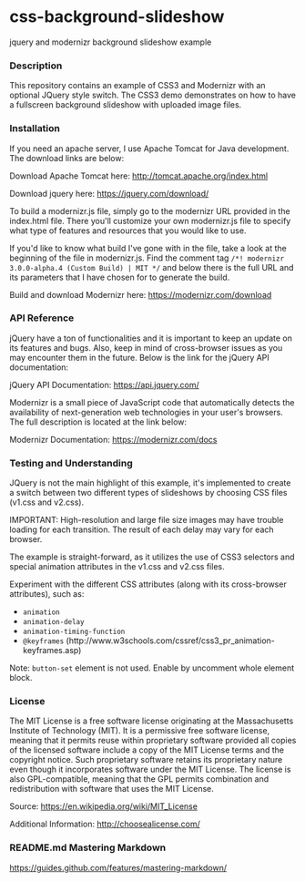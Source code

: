 # css-background-slideshow
jquery and modernizr background slideshow example

### Description
This repository contains an example of CSS3 and Modernizr with an optional JQuery style switch. The CSS3 demo demonstrates on how to have a fullscreen background slideshow with uploaded image files.

### Installation

If you need an apache server, I use Apache Tomcat for Java development. The download links are below:

Download Apache Tomcat here: http://tomcat.apache.org/index.html

Download jquery here: https://jquery.com/download/

To build a modernizr.js file, simply go to the modernizr URL provided in the index.html file. There you'll customize your own modernizr.js file to specify what type of features and resources that you would like to use. 

If you'd like to know what build I've gone with in the file, take a look at the beginning of the file in modernizr.js. Find the comment tag <code>/*! modernizr 3.0.0-alpha.4 (Custom Build) | MIT */</code> and below there is the full URL and its parameters that I have chosen for to generate the build.

Build and download Modernizr here: https://modernizr.com/download

### API Reference

jQuery have a ton of functionalities and it is important to keep an update on its features and bugs. Also, keep in mind of cross-browser issues as you may encounter them in the future. Below is the link for the jQuery API documentation:

jQuery API Documentation: https://api.jquery.com/

Modernizr is a small piece of JavaScript code that automatically detects the availability of next-generation web technologies in your user's browsers. The full description is located at the link below:

Modernizr Documentation: https://modernizr.com/docs

### Testing and Understanding

JQuery is not the main highlight of this example, it's implemented to create a switch between two different types of slideshows by choosing CSS files (v1.css and v2.css).

IMPORTANT: High-resolution and large file size images may have trouble loading for each transition. The result of each delay may vary for each browser.

The example is straight-forward, as it utilizes the use of CSS3 selectors and special animation attributes in the v1.css and v2.css files.

Experiment with the different CSS attributes (along with its cross-browser attributes), such as:
<ul>
<li><code>animation</code></li>
<li><code>animation-delay</code></li>
<li><code>animation-timing-function</code></li>
<li><code>@keyframes</code> (http://www.w3schools.com/cssref/css3_pr_animation-keyframes.asp)</li>
</ul>

Note: <code>button-set</code> element is not used. Enable by uncomment whole element block.

### License

The MIT License is a free software license originating at the Massachusetts Institute of Technology (MIT). It is a permissive free software license, meaning that it permits reuse within proprietary software provided all copies of the licensed software include a copy of the MIT License terms and the copyright notice. Such proprietary software retains its proprietary nature even though it incorporates software under the MIT License. The license is also GPL-compatible, meaning that the GPL permits combination and redistribution with software that uses the MIT License.

Source: https://en.wikipedia.org/wiki/MIT_License

Additional Information: http://choosealicense.com/

### README.md Mastering Markdown

https://guides.github.com/features/mastering-markdown/
